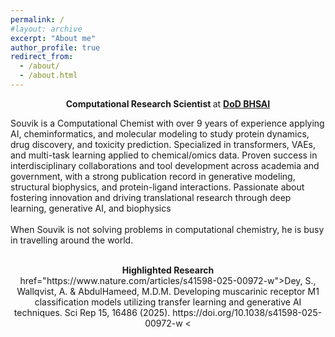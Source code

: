 ```yaml
---
permalink: /
#layout: archive
excerpt: "About me"
author_profile: true
redirect_from:
  - /about/
  - /about.html
---
```


<p align="center">
  <strong>Computational Research Scientist </strong> at <strong><a href="https://www.bhsai.org/">DoD BHSAI</a></strong>
</p>

Souvik is a Computational Chemist with over 9 years of experience applying AI, cheminformatics, and molecular modeling to study protein dynamics, drug discovery, and toxicity prediction. Specialized in transformers, VAEs, and multi-task learning applied to chemical/omics data. Proven success in interdisciplinary collaborations and tool development across academia and government, with a strong publication record in generative modeling, structural biophysics, and protein-ligand interactions. Passionate
about fostering innovation and driving translational research through deep learning, generative AI, and biophysics<br/>
<br/>
When Souvik is not solving problems in computational chemistry, he is busy in travelling around the world. <br/>
<br/>

<p align="center">
  <strong>Highlighted Research</strong><br/>
  href="https://www.nature.com/articles/s41598-025-00972-w">Dey, S., Wallqvist, A. & AbdulHameed, M.D.M. Developing muscarinic receptor M1 classification models utilizing transfer learning and generative AI techniques. Sci Rep 15, 16486 (2025). https://doi.org/10.1038/s41598-025-00972-w
<
</p>



